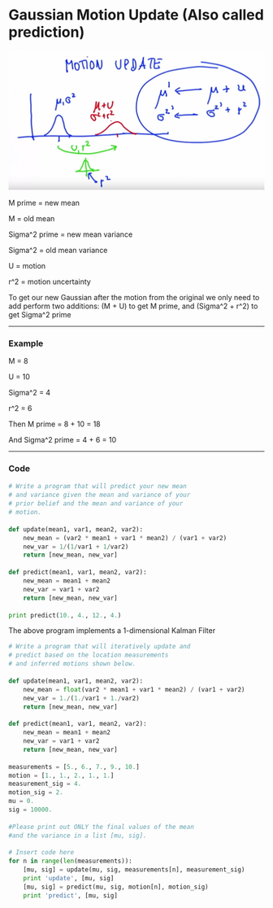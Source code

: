# Gaussian Motion Update (Also called prediction)

![alt tag](imgs/motionUpdate.jpg)

M prime = new mean

M = old mean

Sigma^2 prime = new mean variance

Sigma^2 = old mean variance

U = motion

r^2 = motion uncertainty

To get our new Gaussian after the motion from the original we only need to add perform two additions: (M + U) to get M prime, and (Sigma^2 + r^2) to get Sigma^2 prime

***

### Example

M = 8

U = 10

Sigma^2 = 4

r^2 = 6

Then M prime = 8 + 10 = 18

And Sigma^2 prime = 4 + 6 = 10

***

### Code

```python
# Write a program that will predict your new mean
# and variance given the mean and variance of your 
# prior belief and the mean and variance of your 
# motion. 

def update(mean1, var1, mean2, var2):
    new_mean = (var2 * mean1 + var1 * mean2) / (var1 + var2)
    new_var = 1/(1/var1 + 1/var2)
    return [new_mean, new_var]

def predict(mean1, var1, mean2, var2):
    new_mean = mean1 + mean2
    new_var = var1 + var2
    return [new_mean, new_var]

print predict(10., 4., 12., 4.)
```

The above program implements a 1-dimensional Kalman Filter

```python
# Write a program that will iteratively update and
# predict based on the location measurements 
# and inferred motions shown below. 

def update(mean1, var1, mean2, var2):
    new_mean = float(var2 * mean1 + var1 * mean2) / (var1 + var2)
    new_var = 1./(1./var1 + 1./var2)
    return [new_mean, new_var]

def predict(mean1, var1, mean2, var2):
    new_mean = mean1 + mean2
    new_var = var1 + var2
    return [new_mean, new_var]

measurements = [5., 6., 7., 9., 10.]
motion = [1., 1., 2., 1., 1.]
measurement_sig = 4.
motion_sig = 2.
mu = 0.
sig = 10000.

#Please print out ONLY the final values of the mean
#and the variance in a list [mu, sig]. 

# Insert code here
for n in range(len(measurements)):
    [mu, sig] = update(mu, sig, measurements[n], measurement_sig)
    print 'update', [mu, sig]
    [mu, sig] = predict(mu, sig, motion[n], motion_sig)
    print 'predict', [mu, sig]
```

